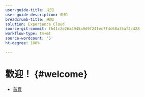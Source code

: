 ```yaml
---
user-guide-title: 未知
user-guide-description: 未知
breadcrumb-title: 未知
solution: Experience Cloud
source-git-commit: fb41c2e26a4945a9d9f24fec7f4c68a35af2c428
workflow-type: tm+mt
source-wordcount: '5'
ht-degree: 100%

---
```



# 歡迎！ {#welcome}

* [首頁](home.md)
